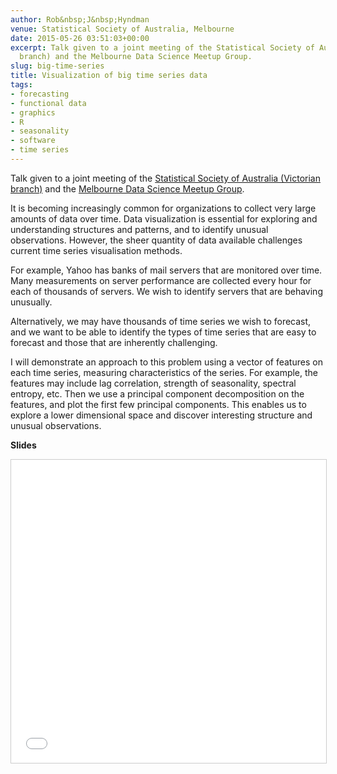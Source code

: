 ```yaml
---
author: Rob&nbsp;J&nbsp;Hyndman
venue: Statistical Society of Australia, Melbourne
date: 2015-05-26 03:51:03+00:00
excerpt: Talk given to a joint meeting of the Statistical Society of Australia (Victorian
  branch) and the Melbourne Data Science Meetup Group.
slug: big-time-series
title: Visualization of big time series data
tags:
- forecasting
- functional data
- graphics
- R
- seasonality
- software
- time series
---
```


Talk given to a joint meeting of the [Statistical Society of Australia (Victorian branch)](http://www.meetup.com/Statistical-Society-of-Australia-Victorian-Branch/events/221315445/) and the [Melbourne Data Science Meetup Group](http://www.meetup.com/Data-Science-Melbourne/events/220621482/).<!-- more -->


It is becoming increasingly common for organizations to collect very large amounts of data over time. Data visualization is essential for exploring and understanding structures and patterns, and to identify unusual observations. However, the sheer quantity of data available challenges current time series visualisation methods.

For example, Yahoo has banks of mail servers that are monitored over time. Many measurements on server performance are collected every hour for each of thousands of servers. We wish to identify servers that are behaving unusually.

Alternatively, we may have thousands of time series we wish to forecast, and we want to be able to identify the types of time series that are easy to forecast and those that are inherently challenging.

I will demonstrate an approach to this problem using a vector of features on each time series, measuring characteristics of the series. For example, the features may include lag correlation, strength of seasonality, spectral entropy, etc. Then we use a principal component decomposition on the features, and plot the first few principal components. This enables us to explore a lower dimensional space and discover interesting structure and unusual observations.

**Slides**

<iframe src="//www.slideshare.net/slideshow/embed_code/key/G2EWjeJA9hMEUP" width="595" height="485" frameborder="0" marginwidth="0" marginheight="0" scrolling="no" style="border:1px solid #CCC; border-width:1px; margin-bottom:5px; max-width: 100%;" allowfullscreen> </iframe>
